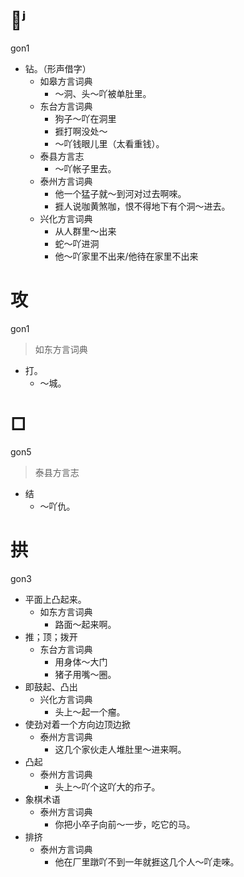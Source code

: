# 𠞖ʲ
gon1
+ 钻。（形声借字）
  * 如皋方言词典
    - ～洞、头～吖被单肚里。
  * 东台方言词典
    - 狗子～吖在洞里
    - 捱打啊没处～
    - ～吖钱眼儿里（太看重钱）。
  * 泰县方言志
    - ～吖帐子里去。
  * 泰州方言词典
    - 他一个猛子就～到河对过去啊唻。
    - 捱人说咖黄煞咖，恨不得地下有个洞～进去。
  * 兴化方言词典
    - 从人群里～出来
    - 蛇～吖进洞
    - 他～吖家里不出来/他待在家里不出来

# 攻
gon1
> 如东方言词典
- 打。
  - ～城。







# □
gon5
> 泰县方言志
- 结
  - ～吖仇。



# 拱
gon3
+ 平面上凸起来。
  * 如东方言词典
    - 路面～起来啊。
+ 推；顶；拨开
  * 东台方言词典
    - 用身体～大门
    - 猪子用嘴～圈。
+ 即鼓起、凸出
  * 兴化方言词典
    - 头上～起一个瘤。
+ 使劲对着一个方向边顶边掀
  * 泰州方言词典
    - 这几个家伙走人堆肚里～进来啊。
+ 凸起
  * 泰州方言词典
    - 头上～吖个这吖大的疖子。
+ 象棋术语
  * 泰州方言词典
    - 你把小卒子向前～一步，吃它的马。
+ 排挤
  * 泰州方言词典
    - 他在厂里蹾吖不到一年就捱这几个人～吖走唻。
